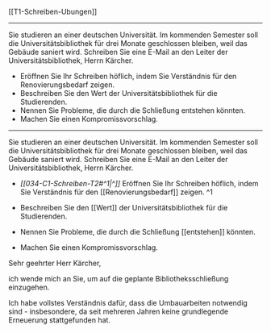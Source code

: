 [[T1-Schreiben-Ubungen]]

---

Sie studieren an einer deutschen Universität. Im kommenden Semester soll die Universitätsbibliothek für drei Monate geschlossen bleiben, weil das Gebäude saniert wird. Schreiben Sie eine E-Mail an den Leiter der Universitätsbibliothek, Herrn Kärcher.

- Eröffnen Sie Ihr Schreiben höflich, indem Sie Verständnis für den Renovierungsbedarf zeigen.
- Beschreiben Sie den Wert der Universitätsbibliothek für die Studierenden.
- Nennen Sie Probleme, die durch die Schließung entstehen könnten.
- Machen Sie einen Kompromissvorschlag.

---

Sie studieren an einer deutschen Universität. Im kommenden Semester soll die Universitätsbibliothek für drei Monate geschlossen bleiben, weil das Gebäude saniert wird. Schreiben Sie eine E-Mail an den Leiter der Universitätsbibliothek, Herrn Kärcher.

- *[[034-C1-Schreiben-T2#^1|^]]* Eröffnen Sie Ihr Schreiben höflich, indem Sie Verständnis für den [[Renovierungsbedarf]] zeigen. ^1

- Beschreiben Sie den [[Wert]] der Universitätsbibliothek für die Studierenden.
- Nennen Sie Probleme, die durch die Schließung [[entstehen]] könnten.
- Machen Sie einen Kompromissvorschlag.

Sehr geehrter Herr Kärcher,

ich wende mich an Sie, um auf die geplante Bibliotheksschließung einzugehen. 

Ich habe vollstes Verständnis dafür, dass die Umbauarbeiten notwendig sind - insbesondere, da seit mehreren Jahren keine grundlegende Erneuerung stattgefunden hat.


